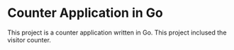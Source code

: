 # Counter Application in Go

This project is a counter application written in Go. This project inclused the visitor counter.
